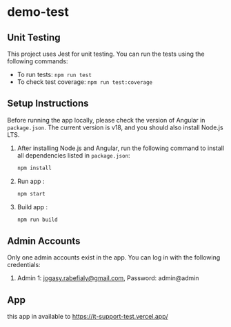 # demo-test

## Unit Testing
This project uses Jest for unit testing. You can run the tests using the following commands:
- To run tests: `npm run test`
- To check test coverage: `npm run test:coverage`

## Setup Instructions
Before running the app locally, please check the version of Angular in `package.json`. The current version is v18, and you should also install Node.js LTS.

1. After installing Node.js and Angular, run the following command to install all dependencies listed in `package.json`:
   ```bash
   npm install

2. Run app :
   ```bash
   npm start

3. Build app :
   ```bash
   npm run build

## Admin Accounts
Only one admin accounts exist in the app. You can log in with the following credentials:

1. Admin 1: jogasy.rabefialy@gmail.com, Password: admin@admin

## App 
this app in available to https://it-support-test.vercel.app/
